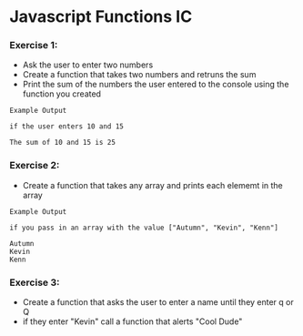 # Javascript Functions IC
### Exercise 1:
- Ask the user to enter two numbers
- Create a function that takes two numbers and retruns the sum
- Print the sum of the numbers the user entered to the console using the function you created

```
Example Output

if the user enters 10 and 15 

The sum of 10 and 15 is 25
```
### Exercise 2:
- Create a function that takes any array and prints each elememt in the array
```
Example Output

if you pass in an array with the value ["Autumn", "Kevin", "Kenn"]

Autumn
Kevin
Kenn
```
### Exercise 3:
- Create a function that asks the user to enter a name until they enter q or Q
- if they enter "Kevin" call a function that alerts "Cool Dude"
